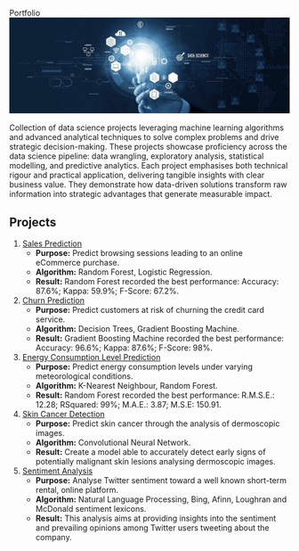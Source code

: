 Portfolio
![Cover](Images/Cover.jpeg)

Collection of data science projects leveraging machine learning algorithms and advanced analytical techniques to solve complex problems and drive strategic decision-making. These projects showcase proficiency across the data science pipeline: data wrangling, exploratory analysis, statistical modelling, and predictive analytics. Each project emphasises both technical rigour and practical application, delivering tangible insights with clear business value. They demonstrate how data-driven solutions transform raw information into strategic advantages that generate measurable impact.

## Projects
1. [Sales Prediction](https://github.com/justgrossi/Portfolio/blob/main/1.Sales_Prediction/description.md)
   - **Purpose:** Predict browsing sessions leading to an online eCommerce purchase.
   - **Algorithm:** Random Forest, Logistic Regression.
   - **Result:** Random Forest recorded the best performance: Accuracy: 87.6%; Kappa: 59.9%; F-Score: 67.2%.
2. [Churn Prediction](https://github.com/justgrossi/Portfolio/blob/main/2.Churn_Prediction/description.md)
   - **Purpose:** Predict customers at risk of churning the credit card service.
   - **Algorithm:** Decision Trees, Gradient Boosting Machine.
   - **Result:** Gradient Boosting Machine recorded the best performance: Accuracy: 96.6%; Kappa: 87.6%; F-Score: 98%.
3. [Energy Consumption Level Prediction](https://github.com/justgrossi/Portfolio/blob/main/3.Energy_Consumption_Prediction/description.md)
   - **Purpose:** Predict energy consumption levels under varying meteorological conditions.
   - **Algorithm:** K-Nearest Neighbour, Random Forest.
   - **Result:** Random Forest recorded the best performance: R.M.S.E.: 12.28; RSquared: 99%; M.A.E.: 3.87; M.S.E: 150.91.
4. [Skin Cancer Detection](https://github.com/justgrossi/Portfolio/blob/main/4.Skin_Cancer/description.md)
   - **Purpose:** Predict skin cancer through the analysis of dermoscopic images.
   - **Algorithm:** Convolutional Neural Network.
   - **Result:** Create a model able to accurately detect early signs of potentially malignant skin lesions analysing dermoscopic images.
5. [Sentiment Analysis](https://github.com/justgrossi/Portfolio/blob/main/5.Sentiment_Analysis/description.md)
   - **Purpose:** Analyse Twitter sentiment toward a well known short-term rental, online platform.
   - **Algorithm:** Natural Language Processing, Bing, Afinn, Loughran and McDonald sentiment lexicons.
   - **Result:** This analysis aims at providing insights into the sentiment and prevailing opinions among Twitter users tweeting about the company.